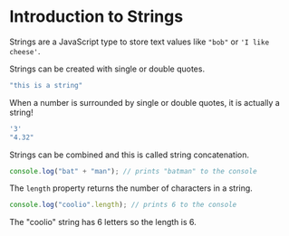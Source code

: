# Introduction to Strings

Strings are a JavaScript type to store text values like `"bob"` or `'I like cheese'`.

Strings can be created with single or double quotes.

```javascript
"this is a string"
```
When a number is surrounded by single or double quotes, it is actually a string!

```javascript
'3'
"4.32"
```

Strings can be combined and this is called string concatenation.

```javascript
console.log("bat" + "man"); // prints "batman" to the console
```

The `length` property returns the number of characters in a string.

```javascript
console.log("coolio".length); // prints 6 to the console
```

The "coolio" string has 6 letters so the length is 6.
